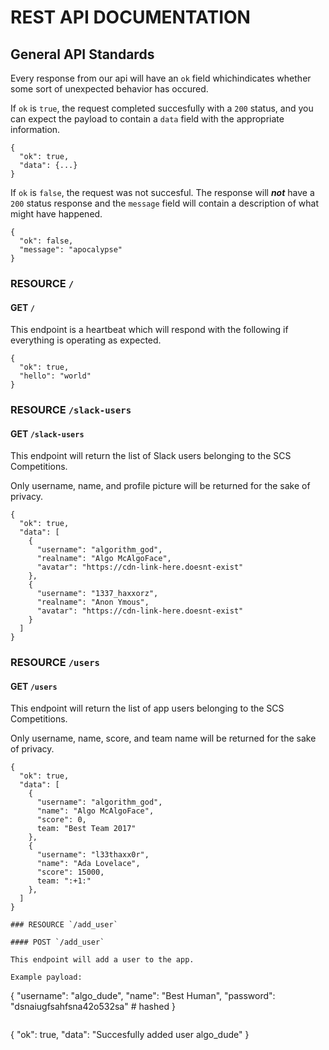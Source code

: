 # REST API DOCUMENTATION

## General API Standards

Every response from our api will have an `ok` field whichindicates whether some sort of unexpected behavior has occured.

If `ok` is `true`, the request completed succesfully with a `200` status, and you can expect the payload to contain a `data` field with the appropriate information.

```
{
  "ok": true,
  "data": {...}
}
```

If `ok` is `false`, the request was not succesful. The response will ***not*** have a `200` status response and the `message` field will contain a description of what might have happened.

```
{
  "ok": false,
  "message": "apocalypse"
}
```

### RESOURCE `/`

#### GET `/`

This endpoint is a heartbeat which will respond with the following if everything is operating as expected.

```
{
  "ok": true,
  "hello": "world"
}
```

### RESOURCE `/slack-users`

#### GET `/slack-users`

This endpoint will return the list of Slack users belonging to the SCS Competitions.

Only username, name, and profile picture will be returned for the sake of privacy.

```
{
  "ok": true,
  "data": [
    {
      "username": "algorithm_god",
      "realname": "Algo McAlgoFace",
      "avatar": "https://cdn-link-here.doesnt-exist"
    },
    {
      "username": "1337_haxxorz",
      "realname": "Anon Ymous",
      "avatar": "https://cdn-link-here.doesnt-exist"
    }
  ]
}

```
### RESOURCE `/users`

#### GET `/users`

This endpoint will return the list of app users belonging to the SCS Competitions.

Only username, name, score, and team name will be returned for the sake of privacy.

```
{
  "ok": true,
  "data": [
    {
      "username": "algorithm_god",
      "name": "Algo McAlgoFace",
      "score": 0,
      team: "Best Team 2017"
    },
    {
      "username": "l33thaxx0r",
      "name": "Ada Lovelace",
      "score": 15000,
      team: ":+1:"
    },
  ]
}
```

```
### RESOURCE `/add_user`

#### POST `/add_user`

This endpoint will add a user to the app.

Example payload:
```
  {
    "username": "algo_dude",
    "name": "Best Human",
    "password": "dsnaiugfsahfsna42o532sa" # hashed
  }
```

```
{
  "ok": true,
  "data": "Succesfully added user algo_dude"
}
```
